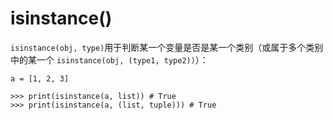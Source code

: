 # isinstance()

`isinstance(obj, type)`用于判断某一个变量是否是某一个类别（或属于多个类别中的某一个 `isinstance(obj, (type1, type2))`）：

```
a = [1, 2, 3]

>>> print(isinstance(a, list)) # True
>>> print(isinstance(a, (list, tuple))) # True
```

